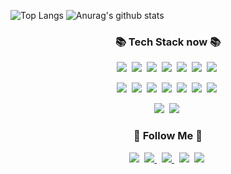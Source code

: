  ![Top Langs](https://github-readme-stats.vercel.app/api/top-langs/?username=anuraghazra&layout=compact)
 ![Anurag's github stats](https://github-readme-stats.vercel.app/api?username=anuraghazra&show_icons=true&theme=radical)


<h3 align="center">📚 Tech Stack now 📚</h3>
<p align="center">
<img src="https://img.shields.io/badge/HTML-f06529?style=flat-square&logo=html5&logoColor="#E34F26"/>&nbsp 
<img src="https://img.shields.io/badge/CSS-1572B6?style=flat-square&logo=css3&logoColor=#1572B6"/>&nbsp 
<img src="https://img.shields.io/badge/Javascript-F7DF1E?style=flat-square&logo=Javascript&logoColor=red"/>&nbsp 
<img src="https://img.shields.io/badge/React-61DAFB?style=flat-square&logo=React&logoColor=blue"/>&nbsp 
<img src="https://img.shields.io/badge/Vue.js-4FC08D?style=flat-square&logo=Vue.js&logoColor=green"/>&nbsp 
<img src="https://img.shields.io/badge/styled-components-pink?style=flat-square&logo=styled-components&logoColor=pink"/>&nbsp   
<img src="https://img.shields.io/badge/Angular-DD0031?style=flat-square&logo=Angular&logoColor=#DD0031"/>&nbsp                                                                                                                 
                                                                                                                      
</p>
<p align="center">
<img src="https://img.shields.io/badge/Sass-pink?style=flat-square&logo=styled-components&logoColor=#CC6699"/>&nbsp   
<img src="https://img.shields.io/badge/Visual Studio Code-007ACC?style=flat-square&logo=Visual Studio Code&logoColor=fff"/>&nbsp 
<img src="https://img.shields.io/badge/TypeScript-8fceff?style=flat-square&logo=TypeScript&logoColor=#8fceff"/>&nbsp
<img src="https://img.shields.io/badge/Redux-764ABC?style=flat-square&logo=Redux&logoColor=#764ABC"/>&nbsp 
<img src="https://img.shields.io/badge/Yarn-2C8EBB?style=flat-square&logo=Yarn&logoColor=fff"/>&nbsp 
<img src="https://img.shields.io/badge/Postman-FF6C37?style=flat-square&logo=Postman&logoColor=red"/>&nbsp 
<img src="https://img.shields.io/badge/The Movie Database-e6ffef?style=flat-square&logo=The Movie Database&logoColor=#c4ffda"/>&nbsp 
                                                      
</p>

<p align="center">
<img src="https://img.shields.io/badge/GraphQL-f0cfff?style=flat-square&logo=GraphQL&logoColor=#E434AA"/>&nbsp    
<img src="https://img.shields.io/badge/Prettier-F7B93E?style=flat-square&logo=Prettier&logoColor=000"/>&nbsp     
</p>
                                                                               
                                                                                                       
                                                                                                       
<h3 align="center">🌈 Follow Me 🌈</h3>
<p align="center">
  <a href="https://www.linkedin.com/in/%EC%A0%95%ED%98%B8-%EA%B9%80-6635b821a/"><img src="https://img.shields.io/badge/LinkedIn-0A66C2?style=flat-square&logo=linkedin&logoColor=#0A66C2&link=https://www.linkedin.com/in/%EC%A0%95%ED%98%B8-%EA%B9%80-6635b821a/"/></a>&nbsp
  <a href="https://koras02.tistory.com/category"><img src="https://img.shields.io/badge/Instagram-E4405F?style=flat-square&logo=Instagram&logoColor=white&link=https://www.instagram.com/hye_inisfree/"/>
 </a>&nbsp
 <a href="https://koras02.tistory.com/category"><img src="https://img.shields.io/badge/Blogger-FF5722?style=flat-square&logo=Blogger&logoColor=000&link=https://koras02.tistory.com/category"/>
</a>&nbsp
<a href=""><img src="https://img.shields.io/badge/Notion-000000?style=flat-square&logo=Notion&logoColor=fff&link=""/></a>&nbsp
<a href=""><img src="https://img.shields.io/badge/Slack-4A154B?style=flat-square&logo=Slack&logoColor=fff&link=""/></a>&nbsp

</p>




